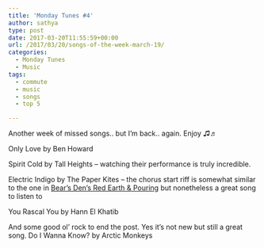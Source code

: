 ```yaml
---
title: 'Monday Tunes #4'
author: sathya
type: post
date: 2017-03-20T11:55:59+00:00
url: /2017/03/20/songs-of-the-week-march-19/
categories:
  - Monday Tunes
  - Music
tags:
  - commute
  - music
  - songs
  - top 5

---
```

Another week of missed songs.. but I&#8217;m back.. again. Enjoy ♫♬

<!--more-->

Only Love by Ben Howard



Spirit Cold by Tall Heights &#8211; watching their performance is truly incredible.



Electric Indigo by The Paper Kites &#8211; the chorus start riff is somewhat similar to the one in <a href="http://sathyabh.at/2017/02/11/songs-for-the-week-feb-12/" target="_blank">Bear&#8217;s Den&#8217;s Red Earth & Pouring</a> but nonetheless a great song to listen to



You Rascal You by Hann El Khatib



And some good ol&#8217; rock to end the post. Yes it&#8217;s not new but still a great song. Do I Wanna Know? by Arctic Monkeys